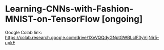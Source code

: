 # Learning-CNNs-with-Fashion-MNIST-on-TensorFlow [ongoing]

Google Colab link: https://colab.research.google.com/drive/1XeVQQdyGNptGWBLclF3yVijNir5-upkF
